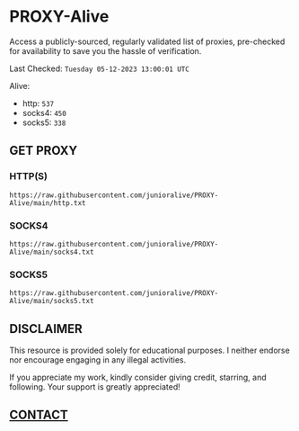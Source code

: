 # PROXY-Alive

Access a publicly-sourced, regularly validated list of proxies, pre-checked for availability to save you the hassle of verification.

Last Checked: `Tuesday 05-12-2023 13:00:01 UTC`

Alive:
- http: `537`
- socks4: `450`
- socks5: `338`

## GET PROXY

### HTTP(S)

```https://raw.githubusercontent.com/junioralive/PROXY-Alive/main/http.txt```

### SOCKS4

```https://raw.githubusercontent.com/junioralive/PROXY-Alive/main/socks4.txt```

### SOCKS5

```https://raw.githubusercontent.com/junioralive/PROXY-Alive/main/socks5.txt```

## DISCLAIMER

This resource is provided solely for educational purposes. I neither endorse nor encourage engaging in any illegal activities.

If you appreciate my work, kindly consider giving credit, starring, and following. Your support is greatly appreciated! 

## [CONTACT](https://t.me/TheJuniorAlive)
